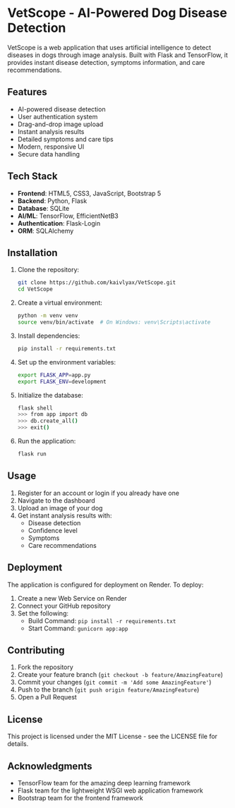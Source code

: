 # VetScope - AI-Powered Dog Disease Detection

VetScope is a web application that uses artificial intelligence to detect diseases in dogs through image analysis. Built with Flask and TensorFlow, it provides instant disease detection, symptoms information, and care recommendations.

## Features

- AI-powered disease detection
- User authentication system
- Drag-and-drop image upload
- Instant analysis results
- Detailed symptoms and care tips
- Modern, responsive UI
- Secure data handling

## Tech Stack

- **Frontend**: HTML5, CSS3, JavaScript, Bootstrap 5
- **Backend**: Python, Flask
- **Database**: SQLite
- **AI/ML**: TensorFlow, EfficientNetB3
- **Authentication**: Flask-Login
- **ORM**: SQLAlchemy

## Installation

1. Clone the repository:
   ```bash
   git clone https://github.com/kaivlyax/VetScope.git
   cd VetScope
   ```

2. Create a virtual environment:
   ```bash
   python -m venv venv
   source venv/bin/activate  # On Windows: venv\Scripts\activate
   ```

3. Install dependencies:
   ```bash
   pip install -r requirements.txt
   ```

4. Set up the environment variables:
   ```bash
   export FLASK_APP=app.py
   export FLASK_ENV=development
   ```

5. Initialize the database:
   ```bash
   flask shell
   >>> from app import db
   >>> db.create_all()
   >>> exit()
   ```

6. Run the application:
   ```bash
   flask run
   ```

## Usage

1. Register for an account or login if you already have one
2. Navigate to the dashboard
3. Upload an image of your dog
4. Get instant analysis results with:
   - Disease detection
   - Confidence level
   - Symptoms
   - Care recommendations

## Deployment

The application is configured for deployment on Render. To deploy:

1. Create a new Web Service on Render
2. Connect your GitHub repository
3. Set the following:
   - Build Command: `pip install -r requirements.txt`
   - Start Command: `gunicorn app:app`

## Contributing

1. Fork the repository
2. Create your feature branch (`git checkout -b feature/AmazingFeature`)
3. Commit your changes (`git commit -m 'Add some AmazingFeature'`)
4. Push to the branch (`git push origin feature/AmazingFeature`)
5. Open a Pull Request

## License

This project is licensed under the MIT License - see the LICENSE file for details.

## Acknowledgments

- TensorFlow team for the amazing deep learning framework
- Flask team for the lightweight WSGI web application framework
- Bootstrap team for the frontend framework 